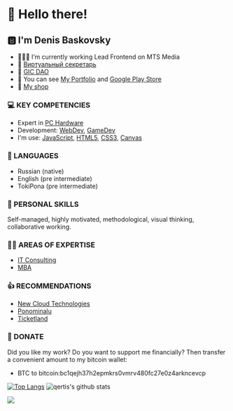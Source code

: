 # 👋 Hello there!

## 🅱️ I'm Denis Baskovsky 
- 👨🏻‍💻 I’m currently working Lead Frontend on MTS Media
- 🤖 [Виртуальный секретарь](https://baskovsky.ru/category/startup/secretary/) 
- 🔭 [GIC DAO](https://gotointeractive.com/)
- 💼 You can see [My Portfolio](https://portfolio.baskovsky.ru) and [Google Play Store](https://play.google.com/store/apps/dev?id=8501139643619850738&pli=1)
- 🛒 [My shop](https://baskovsky.ru/shop/)

### 💻 KEY COMPETENCIES 
- Expert in [PC Hardware](https://baskovsky.ru/category/review/hardware/)
- Development: [WebDev](https://baskovsky.ru/category/development/webdev/), [GameDev](https://baskovsky.ru/category/development/gamedev/)
- I'm use: [JavaScript](https://baskovsky.ru/tag/javascript), [HTML5](https://baskovsky.ru/tag/html), [CSS3](https://baskovsky.ru/tag/css/), [Canvas](https://baskovsky.ru/tag/canvas/)

### 👅 LANGUAGES 
- Russian (native) 
- English (pre intermediate) 
- TokiPona (pre intermediate)

### 🥷 PERSONAL SKILLS 
Self-managed, highly motivated, methodological, visual thinking, collaborative working.

### 👨‍💻 AREAS OF EXPERTISE 
- [IT Consulting](https://baskovsky.ru/category/consulting/)
- [MBA](https://baskovsky.ru/category/lifestyle/business-administrator/)

### 👍 RECOMMENDATIONS 
- [New Cloud Technologies](https://baskovsky.ru/2017/06/рекомендательное-письмо-new-cloud-technologies/)
- [Ponominalu](https://baskovsky.ru/2021/01/рекомендательное-письмо-ponominalu/)
- [Ticketland](https://baskovsky.ru/2021/02/рекомендательное-письмо-ticketland/)

### 🤑 DONATE
Did you like my work? Do you want to support me financially? Then transfer a convenient amount to my bitcoin wallet:
- BTC to bitcoin:bc1qejh37h2epmkrs0vmrv480fc27e0z4arkncevcp

[![Top Langs](https://github-readme-stats.vercel.app/api/top-langs/?username=qertis&theme=radical)](https://github.com/qertis)
![qertis's github stats](https://github-readme-stats.vercel.app/api/?username=qertis&show_icons=false&theme=radical)

![](https://komarev.com/ghpvc/?username=qertis)

